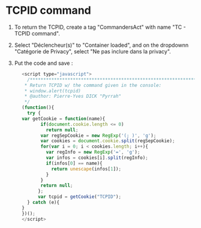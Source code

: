 # TCPID command

1) To return the TCPID, create a tag "CommandersAct" with name "TC - TCPID command".

2) Select "Déclencheur(s)" to "Container loaded", and on the dropdownn "Catégorie de Privacy", select "Ne pas inclure dans la privacy".

3) Put the code and save :

```js
      <script type="javascript">
        /***************************************************************************
       * Return TCPID w/ the command given in the console:
       * window.alert(tcpid)
       * @author: Pierre-Yves DICK "Pyrrah"
       */
      (function(){
        try {
      var getCookie = function(name){
             if(document.cookie.length <= 0)
               return null;
             var regSepCookie = new RegExp('(; )', 'g');
             var cookies = document.cookie.split(regSepCookie);
             for(var i = 0; i < cookies.length; i++){
               var regInfo = new RegExp('=', 'g');
               var infos = cookies[i].split(regInfo);
               if(infos[0] == name){
                 return unescape(infos[1]);
               }
             }
             return null;
            };
            var tcpid = getCookie("TCPID");
        } catch (e){
      }
      })();
      </script>
